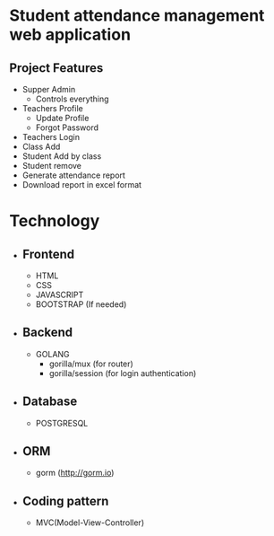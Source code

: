 # Student attendance management web application

## Project Features

- Supper Admin
  - Controls everything
- Teachers Profile
  - Update Profile
  - Forgot Password
- Teachers Login
- Class Add
- Student Add by class
- Student remove
- Generate attendance report
- Download report in excel format

# Technology

- ## Frontend

  - HTML
  - CSS
  - JAVASCRIPT
  - BOOTSTRAP (If needed)

- ## Backend
  - GOLANG
    - gorilla/mux (for router)
    - gorilla/session (for login authentication)
- ## Database

  - POSTGRESQL

- ## ORM

  - gorm (http://gorm.io)

- ## Coding pattern
  - MVC(Model-View-Controller)
